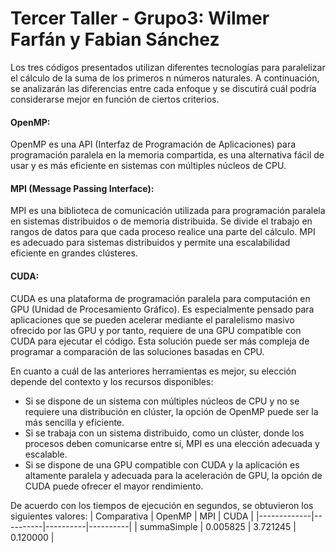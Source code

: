 # Tercer Taller - Grupo3: Wilmer Farfán y Fabian Sánchez

Los tres códigos presentados utilizan diferentes tecnologías para paralelizar el cálculo de la suma de los primeros n números naturales. A continuación, se analizarán las diferencias entre cada enfoque y se discutirá cuál podría considerarse mejor en función de ciertos criterios.

#### **OpenMP:**
OpenMP es una API (Interfaz de Programación de Aplicaciones) para programación paralela en la memoria compartida, es una alternativa fácil de usar y es más eficiente en sistemas con múltiples núcleos de CPU.

#### **MPI (Message Passing Interface):**
MPI es una biblioteca de comunicación utilizada para programación paralela en sistemas distribuidos o de memoria distribuida. Se divide el trabajo en rangos de datos para que cada proceso realice una parte del cálculo. MPI es adecuado para sistemas distribuidos y permite una escalabilidad eficiente en grandes clústeres.

#### **CUDA:**
CUDA es una plataforma de programación paralela para computación en GPU (Unidad de Procesamiento Gráfico). Es especialmente pensado para aplicaciones que se pueden acelerar mediante el paralelismo masivo ofrecido por las GPU y por tanto, requiere de una GPU compatible con CUDA para ejecutar el código. Esta solución puede ser más compleja de programar a comparación de las soluciones basadas en CPU.

En cuanto a cuál de las anteriores herramientas es mejor, su elección depende del contexto y los recursos disponibles:
- Si se dispone de un sistema con múltiples núcleos de CPU y no se requiere una distribución en clúster, la opción de OpenMP puede ser la más sencilla y eficiente.
- Si se trabaja con un sistema distribuido, como un clúster, donde los procesos deben comunicarse entre sí, MPI es una elección adecuada y escalable.
- Si se dispone de una GPU compatible con CUDA y la aplicación es altamente paralela y adecuada para la aceleración de GPU, la opción de CUDA puede ofrecer el mayor rendimiento.

De acuerdo con los tiempos de ejecución en segundos, se obtuvieron los siguientes valores: 
| Comparativa |  OpenMP  |    MPI   |   CUDA   |
|-------------|----------|----------|----------|
| summaSimple | 0.005825 | 3.721245 | 0.120000 |



